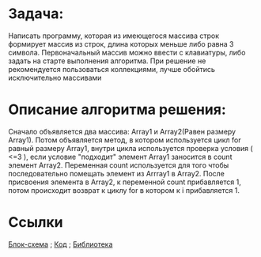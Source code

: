 # Задача:

Написать программу, которая из имеющегося массива строк формирует массив из строк, длина которых меньше либо равна 3 символа. Первоначальный массив можно ввести с клавиатуры, либо задать на старте выполнения алгоритма. При решение не рекомендуется пользоваться коллекциями, лучше обойтись исключительно массивами

# Описание алгоритма решения:

Сначало объявляется два массива: Array1 и Array2(Равен размеру Array1). Потом объявляется метод, в котором используется цикл for равный размеру Array1, внутри цикла используется проверка условия ( <=3 ), если условие "подходит" элемент Array1 заносится в count элемент Array2. Переменная count используется для того чтобы последовательно помещать элемент из Arrray1 в Array2. После присвоения элемента в Array2, к переменной count прибавляется 1, потом происходит возврат к циклу for в котором к i прибавляется 1.

# Ссылки

[Блок-схема](FinalVereficationWork/Scheme.drawio.png) ;
[Код](FinalVereficationWork/Program.cs) ;
[Библиотека](FinalVereficationWork/Library.cs)